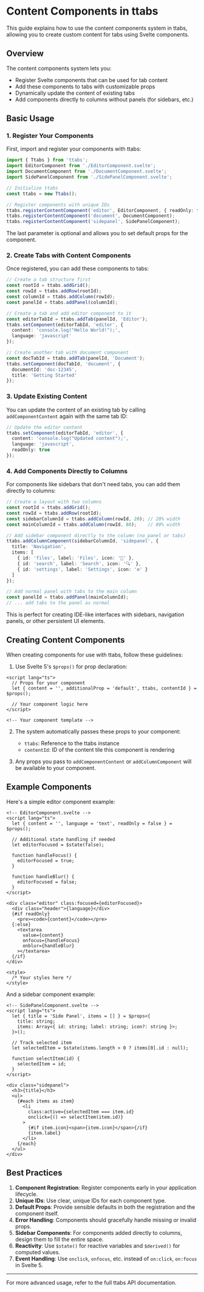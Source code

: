 # Content Components in ttabs

This guide explains how to use the content components system in ttabs, allowing you to create custom content for tabs using Svelte components.

## Overview

The content components system lets you:
- Register Svelte components that can be used for tab content
- Add these components to tabs with customizable props
- Dynamically update the content of existing tabs
- Add components directly to columns without panels (for sidebars, etc.)

## Basic Usage

### 1. Register Your Components

First, import and register your components with ttabs:

```typescript
import { Ttabs } from 'ttabs';
import EditorComponent from './EditorComponent.svelte';
import DocumentComponent from './DocumentComponent.svelte';
import SidePanelComponent from './SidePanelComponent.svelte';

// Initialize ttabs
const ttabs = new Ttabs();

// Register components with unique IDs
ttabs.registerContentComponent('editor', EditorComponent, { readOnly: false });
ttabs.registerContentComponent('document', DocumentComponent);
ttabs.registerContentComponent('sidepanel', SidePanelComponent);
```

The last parameter is optional and allows you to set default props for the component.

### 2. Create Tabs with Content Components

Once registered, you can add these components to tabs:

```typescript
// Create a tab structure first
const rootId = ttabs.addGrid();
const rowId = ttabs.addRow(rootId);
const columnId = ttabs.addColumn(rowId);
const panelId = ttabs.addPanel(columnId);

// Create a tab and add editor component to it
const editorTabId = ttabs.addTab(panelId, 'Editor');
ttabs.setComponent(editorTabId, 'editor', { 
  content: 'console.log("Hello World!");',
  language: 'javascript'
});

// Create another tab with document component
const docTabId = ttabs.addTab(panelId, 'Document');
ttabs.setComponent(docTabId, 'document', { 
  documentId: 'doc-12345',
  title: 'Getting Started'
});
```

### 3. Update Existing Content

You can update the content of an existing tab by calling `addComponentContent` again with the same tab ID:

```typescript
// Update the editor content
ttabs.setComponent(editorTabId, 'editor', { 
  content: 'console.log("Updated content");',
  language: 'javascript',
  readOnly: true
});
```

### 4. Add Components Directly to Columns

For components like sidebars that don't need tabs, you can add them directly to columns:

```typescript
// Create a layout with two columns
const rootId = ttabs.addGrid();
const rowId = ttabs.addRow(rootId);
const sidebarColumnId = ttabs.addColumn(rowId, 20); // 20% width
const mainColumnId = ttabs.addColumn(rowId, 80);    // 80% width

// Add sidebar component directly to the column (no panel or tabs)
ttabs.addColumnComponent(sidebarColumnId, 'sidepanel', {
  title: 'Navigation',
  items: [
    { id: 'files', label: 'Files', icon: '📁' },
    { id: 'search', label: 'Search', icon: '🔍' },
    { id: 'settings', label: 'Settings', icon: '⚙️' }
  ]
});

// Add normal panel with tabs to the main column
const panelId = ttabs.addPanel(mainColumnId);
// ... add tabs to the panel as normal
```

This is perfect for creating IDE-like interfaces with sidebars, navigation panels, or other persistent UI elements.

## Creating Content Components

When creating components for use with ttabs, follow these guidelines:

1. Use Svelte 5's `$props()` for prop declaration:

```svelte
<script lang="ts">
  // Props for your component
  let { content = '', additionalProp = 'default', ttabs, contentId } = $props();
  
  // Your component logic here
</script>

<!-- Your component template -->
```

2. The system automatically passes these props to your component:
   - `ttabs`: Reference to the ttabs instance
   - `contentId`: ID of the content tile this component is rendering

3. Any props you pass to `addComponentContent` or `addColumnComponent` will be available to your component.

## Example Components

Here's a simple editor component example:

```svelte
<!-- EditorComponent.svelte -->
<script lang="ts">
  let { content = '', language = 'text', readOnly = false } = $props();
  
  // Additional state handling if needed
  let editorFocused = $state(false);
  
  function handleFocus() {
    editorFocused = true;
  }
  
  function handleBlur() {
    editorFocused = false;
  }
</script>

<div class="editor" class:focused={editorFocused}>
  <div class="header">{language}</div>
  {#if readOnly}
    <pre><code>{content}</code></pre>
  {:else}
    <textarea 
      value={content} 
      onfocus={handleFocus}
      onblur={handleBlur}
    ></textarea>
  {/if}
</div>

<style>
  /* Your styles here */
</style>
```

And a sidebar component example:

```svelte
<!-- SidePanelComponent.svelte -->
<script lang="ts">
  let { title = 'Side Panel', items = [] } = $props<{
    title: string;
    items: Array<{ id: string; label: string; icon?: string }>;
  }>();

  // Track selected item
  let selectedItem = $state(items.length > 0 ? items[0].id : null);
  
  function selectItem(id) {
    selectedItem = id;
  }
</script>

<div class="sidepanel">
  <h3>{title}</h3>
  <ul>
    {#each items as item}
      <li 
        class:active={selectedItem === item.id}
        onclick={() => selectItem(item.id)}
      >
        {#if item.icon}<span>{item.icon}</span>{/if}
        {item.label}
      </li>
    {/each}
  </ul>
</div>
```

## Best Practices

1. **Component Registration**: Register components early in your application lifecycle.
2. **Unique IDs**: Use clear, unique IDs for each component type.
3. **Default Props**: Provide sensible defaults in both the registration and the component itself.
4. **Error Handling**: Components should gracefully handle missing or invalid props.
5. **Sidebar Components**: For components added directly to columns, design them to fill the entire space.
6. **Reactivity**: Use `$state()` for reactive variables and `$derived()` for computed values.
7. **Event Handling**: Use `onclick`, `onfocus`, etc. instead of `on:click`, `on:focus` in Svelte 5.

---

For more advanced usage, refer to the full ttabs API documentation. 